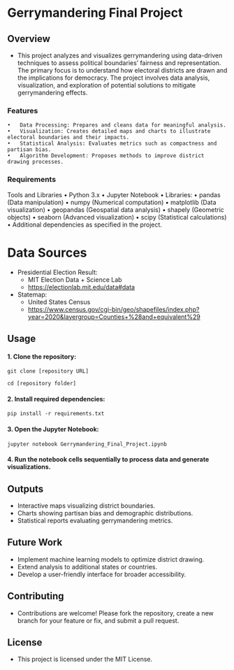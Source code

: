 

# Gerrymandering Final Project

## Overview

- This project analyzes and visualizes gerrymandering using data-driven techniques to assess political boundaries’ fairness and representation. The primary focus is to understand how electoral districts are drawn and the implications for democracy. The project involves data analysis, visualization, and exploration of potential solutions to mitigate gerrymandering effects.

### Features
	•	Data Processing: Prepares and cleans data for meaningful analysis.
	•	Visualization: Creates detailed maps and charts to illustrate electoral boundaries and their impacts.
	•	Statistical Analysis: Evaluates metrics such as compactness and partisan bias.
	•	Algorithm Development: Proposes methods to improve district drawing processes.

### Requirements

Tools and Libraries
	•	Python 3.x
	•	Jupyter Notebook
	•	Libraries:
	•	pandas (Data manipulation)
	•	numpy (Numerical computation)
	•	matplotlib (Data visualization)
	•	geopandas (Geospatial data analysis)
	•	shapely (Geometric objects)
	•	seaborn (Advanced visualization)
	•	scipy (Statistical calculations)
	•	Additional dependencies as specified in the project.

# Data Sources
  - Presidential Election Result:
    - MIT Election Data + Science Lab
    - https://electionlab.mit.edu/data#data
  - Statemap:
    - United States Census
    - https://www.census.gov/cgi-bin/geo/shapefiles/index.php?year=2020&layergroup=Counties+%28and+equivalent%29

## Usage
#### 1.	Clone the repository:

`git clone [repository URL]`

`cd [repository folder]`


#### 2.	Install required dependencies:

`pip install -r requirements.txt`

#### 3.	Open the Jupyter Notebook:

`jupyter notebook Gerrymandering_Final_Project.ipynb`

#### 4.	Run the notebook cells sequentially to process data and generate visualizations.

## Outputs
- Interactive maps visualizing district boundaries.
- Charts showing partisan bias and demographic distributions.
- Statistical reports evaluating gerrymandering metrics.

## Future Work
- Implement machine learning models to optimize district drawing.
- Extend analysis to additional states or countries.
- Develop a user-friendly interface for broader accessibility.

## Contributing
- Contributions are welcome! Please fork the repository, create a new branch for your feature or fix, and submit a pull request.

## License
- This project is licensed under the MIT License.
